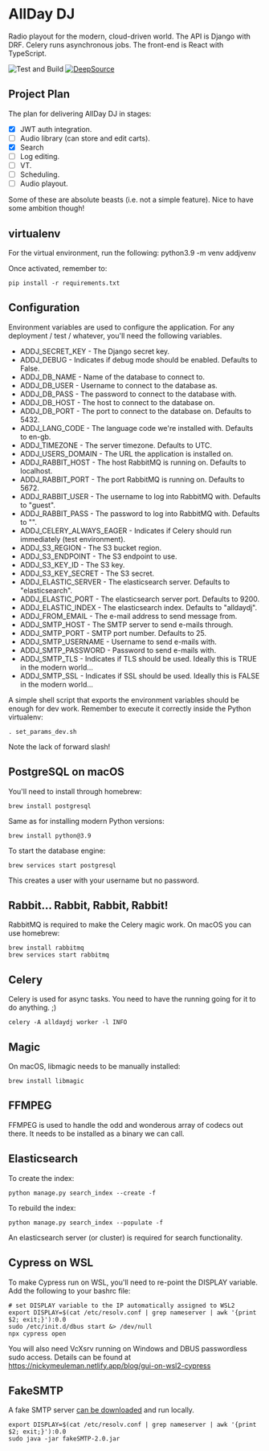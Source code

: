 # AllDay DJ

Radio playout for the modern, cloud-driven world. The API is Django with DRF. Celery runs asynchronous jobs. The front-end is React with TypeScript.

![Test and Build](https://github.com/steelegbr/alldaydj/workflows/alldaydj-actions/badge.svg)
[![DeepSource](https://deepsource.io/gh/steelegbr/alldaydj.svg/?label=active+issues&show_trend=true&token=GaOCuVhfpV_A47FO4RVupPrF)](https://deepsource.io/gh/steelegbr/alldaydj/?ref=repository-badge)

## Project Plan

The plan for delivering AllDay DJ in stages:

 - [X] JWT auth integration.
 - [ ] Audio library (can store and edit carts).
 - [X] Search
 - [ ] Log editing.
 - [ ] VT.
 - [ ] Scheduling.
 - [ ] Audio playout.

Some of these are absolute beasts (i.e. not a simple feature). Nice to have some ambition though!

## virtualenv

For the virtual environment, run the following:
    python3.9 -m venv addjvenv

Once activated, remember to:

    pip install -r requirements.txt

## Configuration

Environment variables are used to configure the application. For any deployment / test / whatever, you'll
need the following variables.

 - ADDJ_SECRET_KEY - The Django secret key.
 - ADDJ_DEBUG - Indicates if debug mode should be enabled. Defaults to False.
 - ADDJ_DB_NAME - Name of the database to connect to.
 - ADDJ_DB_USER - Username to connect to the database as.
 - ADDJ_DB_PASS - The password to connect to the database with.
 - ADDJ_DB_HOST - The host to connect to the database on.
 - ADDJ_DB_PORT - The port to connect to the database on. Defaults to 5432.
 - ADDJ_LANG_CODE - The language code we're installed with. Defaults to en-gb.
 - ADDJ_TIMEZONE - The server timezone. Defaults to UTC.
 - ADDJ_USERS_DOMAIN - The URL the application is installed on.
 - ADDJ_RABBIT_HOST - The host RabbitMQ is running on. Defaults to localhost.
 - ADDJ_RABBIT_PORT - The port RabbitMQ is running on. Defaults to 5672.
 - ADDJ_RABBIT_USER - The username to log into RabbitMQ with. Defaults to "guest".
 - ADDJ_RABBIT_PASS - The password to log into RabbitMQ with. Defaults to "".
 - ADDJ_CELERY_ALWAYS_EAGER - Indicates if Celery should run immediately (test environment).
 - ADDJ_S3_REGION - The S3 bucket region.
 - ADDJ_S3_ENDPOINT - The S3 endpoint to use.
 - ADDJ_S3_KEY_ID - The S3 key.
 - ADDJ_S3_KEY_SECRET - The S3 secret.
 - ADDJ_ELASTIC_SERVER - The elasticsearch server. Defaults to "elasticsearch".
 - ADDJ_ELASTIC_PORT - The elasticsearch server port. Defaults to 9200.
 - ADDJ_ELASTIC_INDEX - The elasticsearch index. Defaults to "alldaydj".
 - ADDJ_FROM_EMAIL - The e-mail address to send message from.
 - ADDJ_SMTP_HOST - The SMTP server to send e-mails through.
 - ADDJ_SMTP_PORT - SMTP port number. Defaults to 25.
 - ADDJ_SMTP_USERNAME - Username to send e-mails with.
 - ADDJ_SMTP_PASSWORD - Password to send e-mails with.
 - ADDJ_SMTP_TLS - Indicates if TLS should be used. Ideally this is TRUE in the modern world...
 - ADDJ_SMTP_SSL - Indicates if SSL should be used. Ideally this is FALSE in the modern world...

A simple shell script that exports the environment variables should be enough for dev work. Remember to execute it correctly inside the Python virtualenv:

    . set_params_dev.sh

Note the lack of forward slash!

## PostgreSQL on macOS

You'll need to install through homebrew:

    brew install postgresql

Same as for installing modern Python versions:

    brew install python@3.9

To start the database engine:

    brew services start postgresql

This creates a user with your username but no password.

## Rabbit... Rabbit, Rabbit, Rabbit!

RabbitMQ is required to make the Celery magic work. On macOS you can use homebrew:

    brew install rabbitmq
    brew services start rabbitmq

## Celery

Celery is used for async tasks. You need to have the running going for it to do anything. ;)

    celery -A alldaydj worker -l INFO

## Magic

On macOS, libmagic needs to be manually installed:

    brew install libmagic

## FFMPEG

FFMPEG is used to handle the odd and wonderous array of codecs out there. It needs to be installed as a binary we can call.

## Elasticsearch

To create the index:

    python manage.py search_index --create -f

To rebuild the index:

    python manage.py search_index --populate -f

An elasticsearch server (or cluster) is required for search functionality.

## Cypress on WSL

To make Cypress run on WSL, you'll need to re-point the DISPLAY variable. Add the following to your bashrc file:

    # set DISPLAY variable to the IP automatically assigned to WSL2
    export DISPLAY=$(cat /etc/resolv.conf | grep nameserver | awk '{print $2; exit;}'):0.0
    sudo /etc/init.d/dbus start &> /dev/null
    npx cypress open

You will also need VcXsrv running on Windows and DBUS passwordless sudo access. Details can be found at https://nickymeuleman.netlify.app/blog/gui-on-wsl2-cypress

## FakeSMTP

A fake SMTP server [can be downloaded](http://nilhcem.com/FakeSMTP/) and run locally.

    export DISPLAY=$(cat /etc/resolv.conf | grep nameserver | awk '{print $2; exit;}'):0.0
    sudo java -jar fakeSMTP-2.0.jar
